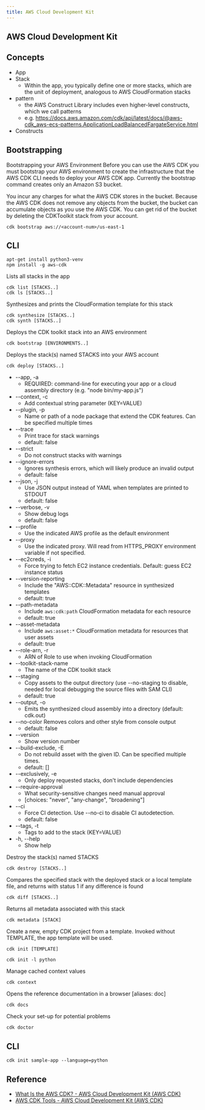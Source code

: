 ```yaml
---
title: AWS Cloud Development Kit
---
```


## AWS Cloud Development Kit

## Concepts

- App
- Stack
    - Within the app, you typically define one or more stacks, which are the unit of deployment, analogous to AWS CloudFormation stacks
- pattern
    - the AWS Construct Library includes even higher-level constructs, which we call patterns
    - e.g. https://docs.aws.amazon.com/cdk/api/latest/docs/@aws-cdk_aws-ecs-patterns.ApplicationLoadBalancedFargateService.html
- Constructs


## Bootstrapping
Bootstrapping your AWS Environment
Before you can use the AWS CDK you must bootstrap your AWS environment to create the infrastructure that the AWS CDK CLI needs to deploy your AWS CDK app. Currently the bootstrap command creates only an Amazon S3 bucket.

You incur any charges for what the AWS CDK stores in the bucket. Because the AWS CDK does not remove any objects from the bucket, the bucket can accumulate objects as you use the AWS CDK. You can get rid of the bucket by deleting the CDKToolkit stack from your account.

```
cdk bootstrap aws://<account-num>/us-east-1
```




## CLI

```
apt-get install python3-venv
npm install -g aws-cdk
```

Lists all stacks in the app

```
cdk list [STACKS..]
cdk ls [STACKS..]
```

Synthesizes and prints the CloudFormation template for this stack

```
cdk synthesize [STACKS..]
cdk synth [STACKS..]
```

Deploys the CDK toolkit stack into an AWS  environment

```
cdk bootstrap [ENVIRONMENTS..]
```

Deploys the stack(s) named STACKS into your AWS account

```
cdk deploy [STACKS..]
```

* --app, -a
    * REQUIRED: command-line for executing your app or a cloud assembly directory (e.g. "node bin/my-app.js")
* --context, -c
    * Add contextual string parameter (KEY=VALUE)
* --plugin, -p
    * Name or path of a node package that extend the CDK features. Can be specified multiple times
* --trace
    * Print trace for stack warnings
    * default: false
* --strict
    * Do not construct stacks with warnings
* --ignore-errors
    * Ignores synthesis errors, which will likely produce an invalid output
    * default: false
* --json, -j
    * Use JSON output instead of YAML when templates are printed to STDOUT
    * default: false
* --verbose, -v
    * Show debug logs
    * default: false
* --profile
    * Use the indicated AWS profile as the default environment
* --proxy
    * Use the indicated proxy. Will read from HTTPS_PROXY environment variable if not specified.
* --ec2creds, -i
    * Force trying to fetch EC2 instance credentials. Default: guess EC2 instance status
* --version-reporting
    * Include the "AWS::CDK::Metadata" resource in synthesized templates
    * default: true
* --path-metadata
    * Include `aws:cdk:path` CloudFormation metadata for each resource
    * default: true
* --asset-metadata
    * Include `aws:asset:*` CloudFormation metadata for resources that user assets
    * default: true
* --role-arn, -r
    * ARN of Role to use when invoking CloudFormation
* --toolkit-stack-name
    * The name of the CDK toolkit stack
* --staging
    * Copy assets to the output directory (use --no-staging to disable, needed for local debugging the source files with SAM CLI)
    * default: true
* --output, -o
    * Emits the synthesized cloud assembly into a directory (default: cdk.out)
* --no-color            Removes colors and other style from console output
    * default: false
* --version
    * Show version number
* --build-exclude, -E
    * Do not rebuild asset with the given ID. Can be specified multiple times.
    * default: []
* --exclusively, -e
    * Only deploy requested stacks, don't include dependencies
* --require-approval
    * What security-sensitive changes need manual approval
    * [choices: "never", "any-change", "broadening"]
* --ci
    * Force CI detection. Use --no-ci to disable CI autodetection.
    * default: false
* --tags, -t
    * Tags to add to the stack (KEY=VALUE)
* -h, --help
    * Show help

Destroy the stack(s) named STACKS

```
cdk destroy [STACKS..]
```

Compares the specified stack with the deployed stack or a local template file, and returns with status 1 if any difference is found

```
cdk diff [STACKS..]
```

Returns all metadata associated with this stack

```
cdk metadata [STACK]
```

Create a new, empty CDK project from a template. Invoked without TEMPLATE, the app template will be used.

```
cdk init [TEMPLATE]
```

```
cdk init -l python
```

Manage cached context values

```
cdk context
````

Opens the reference documentation in a browser [aliases: doc]

```
cdk docs
```

Check your set-up for potential problems

```
cdk doctor
```

## CLI

```
cdk init sample-app --language=python
```

## Reference
- [What Is the AWS CDK? \- AWS Cloud Development Kit \(AWS CDK\)](https://docs.aws.amazon.com/cdk/latest/guide/home.html)
- [AWS CDK Tools \- AWS Cloud Development Kit \(AWS CDK\)](https://docs.aws.amazon.com/cdk/latest/guide/tools.html)
